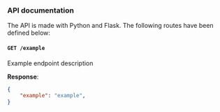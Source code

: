 ### API documentation
The API is made with Python and Flask. The following routes have been defined below:

#### `GET /example`
Example endpoint description

**Response**:
```json
{
    "example": "example",
}
```
